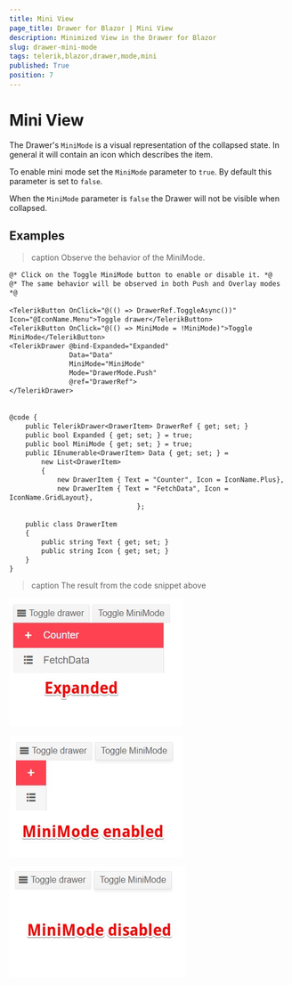 ```yaml
---
title: Mini View
page_title: Drawer for Blazor | Mini View
description: Minimized View in the Drawer for Blazor
slug: drawer-mini-mode
tags: telerik,blazor,drawer,mode,mini
published: True
position: 7
---
```


# Mini View

The Drawer's `MiniMode` is a visual representation of the collapsed state. In general it will contain an icon which describes the item.

To enable mini mode set the `MiniMode` parameter to `true`. By default this parameter is set to `false`.

When the `MiniMode` parameter is `false` the Drawer will not be visible when collapsed.

## Examples

>caption Observe the behavior of the MiniMode.

````CSHTML
@* Click on the Toggle MiniMode button to enable or disable it. *@
@* The same behavior will be observed in both Push and Overlay modes *@

<TelerikButton OnClick="@(() => DrawerRef.ToggleAsync())" Icon="@IconName.Menu">Toggle drawer</TelerikButton>
<TelerikButton OnClick="@(() => MiniMode = !MiniMode)">Toggle MiniMode</TelerikButton>
<TelerikDrawer @bind-Expanded="Expanded"
               Data="Data"
               MiniMode="MiniMode"
               Mode="DrawerMode.Push"
               @ref="DrawerRef">
</TelerikDrawer>


@code {
    public TelerikDrawer<DrawerItem> DrawerRef { get; set; }
    public bool Expanded { get; set; } = true;
    public bool MiniMode { get; set; } = true;
    public IEnumerable<DrawerItem> Data { get; set; } =
        new List<DrawerItem>
        {
            new DrawerItem { Text = "Counter", Icon = IconName.Plus},
            new DrawerItem { Text = "FetchData", Icon = IconName.GridLayout},
                                };

    public class DrawerItem
    {
        public string Text { get; set; }
        public string Icon { get; set; }
    }
}
````

>caption The result from the code snippet above

![drawer expanded example](images/drawer-minimode-expanded.jpg)

![drawer collapsed example](images/drawer-minimode-collapsed.jpg)

![drawer disabled mini mode example](images/drawer-minimode-disabled.jpg)
